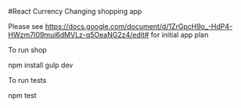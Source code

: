 #React Currency Changing shopping app

Please see https://docs.google.com/document/d/1ZrGpcH9o_-HdP4-HWzm7I09mui6dMVLz-q5OeaNG2z4/edit# for initial app plan

To run shop

npm install
gulp dev


To run tests

npm test





